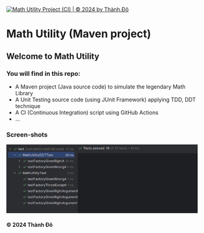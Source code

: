 [![Math Utility Project (CI) | © 2024 by Thành.Đô](https://github.com/Glannt/math-util-usage/actions/workflows/ci-script-with-junit.yml/badge.svg)](https://github.com/Glannt/math-util-usage/actions/workflows/ci-script-with-junit.yml)

# Math Utility (Maven project)

## Welcome to Math Utility

### You will find in this repo:

- A Maven project (Java source code) to simulate the legendary Math Library
- A Unit Testing source code (using JUnit Framework) applying TDD, DDT technique
- A CI (Continuous Integration) script using GitHub Actions
- ...

### Screen-shots

![JUNIT and Maven](https://github.com/Glannt/math-util-usage/blob/main/screenshots/JUNIT%20And%20Maven.png)

#### &#169; 2024 Thành Đô
